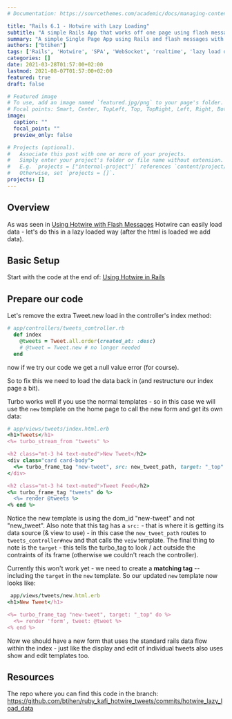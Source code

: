 ```yaml
---
# Documentation: https://sourcethemes.com/academic/docs/managing-content/

title: "Rails 6.1 - Hotwire with Lazy Loading"
subtitle: "A simple Rails App that works off one page using flash messages"
summary: "A simple Single Page App using Rails and flash messages with Hotwire"
authors: ["btihen"]
tags: ['Rails', 'Hotwire', 'SPA', 'WebSocket', 'realtime', 'lazy load data']
categories: []
date: 2021-03-28T01:57:00+02:00
lastmod: 2021-08-07T01:57:00+02:00
featured: true
draft: false

# Featured image
# To use, add an image named `featured.jpg/png` to your page's folder.
# Focal points: Smart, Center, TopLeft, Top, TopRight, Left, Right, BottomLeft, Bottom, BottomRight.
image:
  caption: ""
  focal_point: ""
  preview_only: false

# Projects (optional).
#   Associate this post with one or more of your projects.
#   Simply enter your project's folder or file name without extension.
#   E.g. `projects = ["internal-project"]` references `content/project/deep-learning/index.md`.
#   Otherwise, set `projects = []`.
projects: []
---
```

## Overview

As was seen in [Using Hotwire with Flash Messages](/post_ruby_rails/rails_6_1_hotwire_flash_messages/) Hotwire can easily load data - let's do this in a lazy loaded way (after the html is loaded we add data).

## Basic Setup

Start with the code at the end of: [Using Hotwire in Rails](/post_ruby_rails/rails_6_1_hotwire_simple_realtime/)


## Prepare our code

Let's remove the extra Tweet.new load in the controller's index method:
```ruby
# app/controllers/tweets_controller.rb
  def index
    @tweets = Tweet.all.order(created_at: :desc)
    # @tweet = Tweet.new # no longer needed
  end
```

now if we try our code we get a null value error (for course).

So to fix this we need to load the data back in (and restructure our index page a bit).

Turbo works well if you use the normal templates - so in this case we will use the `new` template on the home page to call the new form and get its own data:

```ruby
# app/views/tweets/index.html.erb
<h1>Tweets</h1>
<%= turbo_stream_from "tweets" %>

<h2 class="mt-3 h4 text-muted">New Tweet</h2>
<div class="card card-body">
  <%= turbo_frame_tag "new-tweet", src: new_tweet_path, target: "_top" %>
</div>

<h2 class="mt-3 h4 text-muted">Tweet Feed</h2>
<%= turbo_frame_tag "tweets" do %>
  <%= render @tweets %>
<% end %>
```
Notice the new template is using the dom_id "new-tweet" and not "new_tweet". Also note that this tag has a `src:` - that is where it is getting its data source (& view to use) - in this case the `new_tweet_path` routes to `tweets_controller#new` and that calls the `veiw` template.  The final thing to note is the `target` - this tells the turbo_tag to look / act outside the contraints of its frame (otherwise we couldn't reach the controller).

Currently this won't work yet - we need to create a **matching tag** -- including the `target` in the `new` template.  So our updated `new` template now looks like:
```ruby
 app/views/tweets/new.html.erb
<h1>New Tweet</h1>

<%= turbo_frame_tag "new-tweet", target: "_top" do %>
  <%= render 'form', tweet: @tweet %>
<% end %>
```

Now we should have a new form that uses the standard rails data flow within the index - just like the display and edit of individual tweets also uses show and edit templates too.

## Resources

The repo where you can find this code in the branch:
https://github.com/btihen/ruby_kafi_hotwire_tweets/commits/hotwire_lazy_load_data
